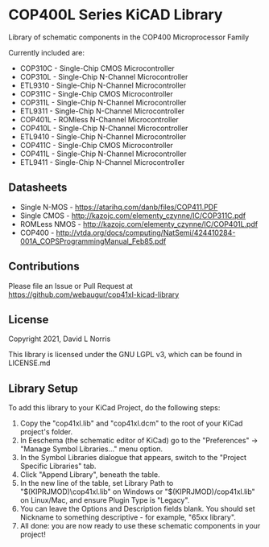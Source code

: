 # COP400L Series KiCAD Library

Library of schematic components in the COP400 Microprocessor Family

Currently included are:
* COP310C - Single-Chip CMOS Microcontroller
* COP310L - Single-Chip N-Channel Microcontroller
* ETL9310 - Single-Chip N-Channel Microcontroller
* COP311C - Single-Chip CMOS Microcontroller
* COP311L - Single-Chip N-Channel Microcontroller
* ETL9311 - Single-Chip N-Channel Microcontroller
* COP401L - ROMless N-Channel Microcontroller
* COP410L - Single-Chip N-Channel Microcontroller
* ETL9410 - Single-Chip N-Channel Microcontroller
* COP411C - Single-Chip CMOS Microcontroller
* COP411L - Single-Chip N-Channel Microcontroller
* ETL9411 - Single-Chip N-Channel Microcontroller

## Datasheets
* Single N-MOS - https://atarihq.com/danb/files/COP411.PDF
* Single CMOS - http://kazojc.com/elementy_czynne/IC/COP311C.pdf
* ROMLess NMOS - http://kazojc.com/elementy_czynne/IC/COP401L.pdf
* COP400 - http://vtda.org/docs/computing/NatSemi/424410284-001A_COPSProgrammingManual_Feb85.pdf

## Contributions
Please file an Issue or Pull Request at 
https://github.com/webaugur/cop41xl-kicad-library

## License 
Copyright 2021, David L Norris

This library is licensed under the GNU LGPL v3, which can be found in LICENSE.md

## Library Setup

To add this library to your KiCad Project, do the following steps:

1. Copy the "cop41xl.lib" and "cop41xl.dcm" to the root of your KiCad project's folder.
1. In Eeschema (the schematic editor of KiCad) go to the "Preferences" -> "Manage Symbol Libraries..." menu option.
1. In the Symbol Libraries dialogue that appears, switch to the "Project Specific Libraries" tab.
1. Click "Append Library", beneath the table.
1. In the new line of the table, set Library Path to "$(KIPRJMOD)\cop41xl.lib" on Windows or "$(KIPRJMOD)/cop41xl.lib" on Linux/Mac, and ensure Plugin Type is "Legacy".
1. You can leave the Options and Description fields blank. You should set Nickname to something descriptive - for example, "65xx library".
1. All done: you are now ready to use these schematic components in your project!


